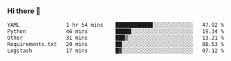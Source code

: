 ### Hi there 👋

<!--START_SECTION:waka-->

```txt
YAML               1 hr 54 mins    ████████████░░░░░░░░░░░░░   47.92 %
Python             46 mins         █████░░░░░░░░░░░░░░░░░░░░   19.34 %
Other              31 mins         ███▒░░░░░░░░░░░░░░░░░░░░░   13.21 %
Requirements.txt   20 mins         ██░░░░░░░░░░░░░░░░░░░░░░░   08.53 %
Logstash           17 mins         █▓░░░░░░░░░░░░░░░░░░░░░░░   07.12 %
```

<!--END_SECTION:waka-->

<!--
**Jonas-VanHaeken/Jonas-VanHaeken** is a ✨ _special_ ✨ repository because its `README.md` (this file) appears on your GitHub profile.

Here are some ideas to get you started:

- 🔭 I’m currently working on ...
- 🌱 I’m currently learning ...
- 👯 I’m looking to collaborate on ...
- 🤔 I’m looking for help with ...
- 💬 Ask me about ...
- 📫 How to reach me: ...
- 😄 Pronouns: ...
- ⚡ Fun fact: ...
-->
